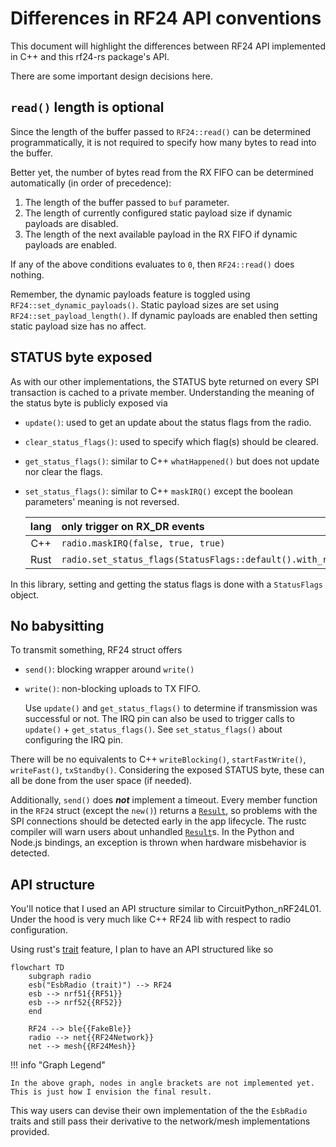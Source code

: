 # Differences in RF24 API conventions

This document will highlight the differences between RF24 API implemented in C++ and this rf24-rs package's API.

There are some important design decisions here.

[traits]: https://doc.rust-lang.org/book/ch10-02-traits.html
[result]: https://doc.rust-lang.org/book/ch02-00-guessing-game-tutorial.html#handling-potential-failure-with-result

## `read()` length is optional

Since the length of the buffer passed to `RF24::read()` can be determined programmatically,
it is not required to specify how many bytes to read into the buffer.

Better yet, the number of bytes read from the RX FIFO can be determined automatically (in order of precedence):

1. The length of the buffer passed to `buf`  parameter.
2. The length of currently configured static payload size if dynamic payloads are disabled.
3. The length of the next available payload in the RX FIFO if dynamic payloads are enabled.

If any of the above conditions evaluates to `0`, then `RF24::read()` does nothing.

Remember, the dynamic payloads feature is toggled  using `RF24::set_dynamic_payloads()`.
Static payload sizes are set using `RF24::set_payload_length()`.
If dynamic payloads are enabled then setting static payload size has no affect.

## STATUS byte exposed

As with our other implementations, the STATUS byte returned on every SPI transaction is cached to a private member.
Understanding the meaning of the status byte is publicly exposed via

- `update()`: used to get an update about the status flags from the radio.
- `clear_status_flags()`: used to specify which flag(s) should be cleared.
- `get_status_flags()`: similar to C++ `whatHappened()` but does not update nor clear the flags.
- `set_status_flags()`: similar to C++ `maskIRQ()` except the boolean parameters' meaning is not reversed.

    | lang | only trigger on RX_DR events |
    |:----:|:-----------------------------|
    | C++  | `radio.maskIRQ(false, true, true)` |
    | Rust | `radio.set_status_flags(StatusFlags::default().with_rx_dr(true))` |

In this library, setting and getting the status flags is done with a `StatusFlags` object.

## No babysitting

To transmit something, RF24 struct offers

- `send()`: blocking wrapper around `write()`
- `write()`: non-blocking uploads to TX FIFO.

   Use `update()` and `get_status_flags()` to determine if transmission was successful or not.
   The IRQ pin can also be used to trigger calls to `update()` + `get_status_flags()`.
   See `set_status_flags()` about configuring the IRQ pin.

There will be no equivalents to C++ `writeBlocking()`, `startFastWrite()`, `writeFast()`, `txStandby()`.
Considering the exposed STATUS byte, these can all be done from the user space (if needed).

Additionally, `send()` does _**not**_ implement a timeout.
Every member function in the `RF24` struct (except the `new()`) returns a [`Result`][result],
so problems with the SPI connections should be detected early in the app lifecycle.
The rustc compiler will warn users about unhandled [`Result`][result]s.
In the Python and Node.js bindings, an exception is thrown when hardware misbehavior is detected.

## API structure

You'll notice that I used an API structure similar to CircuitPython_nRF24L01.
Under the hood is very much like C++ RF24 lib with respect to radio configuration.

Using rust's [trait][traits] feature, I plan to have an API structured like so

```mermaid
flowchart TD
    subgraph radio
    esb("EsbRadio (trait)") --> RF24
    esb --> nrf51{{RF51}}
    esb --> nrf52{{RF52}}
    end

    RF24 --> ble{{FakeBle}}
    radio --> net{{RF24Network}}
    net --> mesh{{RF24Mesh}}
```

<!-- markdownlint-disable MD046 -->
!!! info "Graph Legend"

    In the above graph, nodes in angle brackets are not implemented yet.
    This is just how I envision the final result.

This way users can devise their own implementation of the the `EsbRadio` traits and still pass their derivative to the network/mesh implementations provided.
